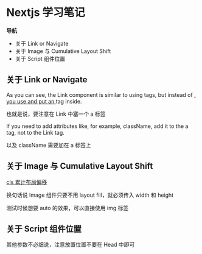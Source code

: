 # Nextjs 学习笔记


**导航**

* 关于 Link or Navigate
* 关于 Image 与 Cumulative Layout Shift
* 关于 Script 组件位置



## 关于 Link or Navigate

As you can see, the Link component is similar to using <a> tags, but instead of <a href="…">, you use <Link href="…"> and put an <a> tag inside.

也就是说，要注意在 Link 中塞一个 a 标签

If you need to add attributes like, for example, className, add it to the a tag, not to the Link tag.

以及 className 需要加在 a 标签上


## 关于 Image 与 Cumulative Layout Shift

[cls 累计布局偏移](https://web.dev/cls/)

换句话说 Image 组件只要不用 layout fill，就必须传入 width 和 height

测试时候想要 auto 的效果，可以直接使用 img 标签


## 关于 Script 组件位置

其他参数不必细说，注意放置位置不要在 Head 中即可